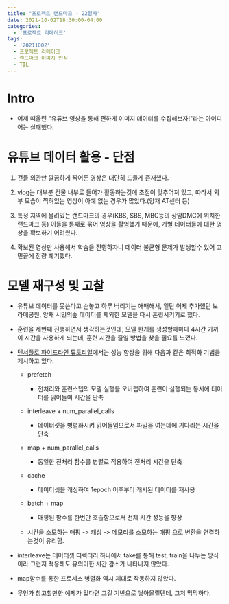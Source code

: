 ```yaml
---
title: "프로젝트_랜드마크 - 22일차"
date: 2021-10-02T18:30:00-04:00
categories:
  - '프로젝트 리메이크'
tags:
  - '20211002'
  - 프로젝트 리메이크
  - 랜드마크 이미지 인식
  - TIL
---
```



# Intro

* 어제 떠올린 "유튜브 영상을 통해 편하게 이미지 데이터를 수집해보자!"라는 아이디어는 실패했다.


# 유튜브 데이터 활용 - 단점

1. 건물 외관만 깔끔하게 찍어둔 영상은 대단히 드물게 존재했다.

2. vlog는 대부분 건물 내부로 들어가 활동하는것에 초점이 맞추어져 있고, 따라서 외부 모습이 찍혀있는 영상이 아예 없는 경우가 많았다.(양재 AT센터 등)

3. 특정 지역에 몰려있는 랜드마크의 경우(KBS, SBS, MBC등의 상암DMC에 위치한 랜드마크 등) 이들을 통째로 묶어 영상을 촬영했기 때문에, 개별 데이터들에 대한 영상을 확보하기 어려웠다.

4. 확보된 영상만 사용해서 학습을 진행하자니 데이터 불균형 문제가 발생할수 있어 고민끝에 전량 폐기했다.

# 모델 재구성 및 고찰

* 유튜브 데이터를 못쓴다고 손놓고 하루 버리기는 애매해서, 일단 어제 추가했던 보라매공원, 양재 시민의숲 데이터를 제외한 모델을 다시 훈련시키기로 했다.

* 훈련을 세번쨰 진행하면서 생각하는것인데, 모델 한개를 생성할때마다 4시간 가까이 시간을 사용하게 되는데, 훈련 시간을 줄일 방법을 찾을 필요를 느꼈다.

* [텐서플로 파이프라인 튜토리얼](https://www.tensorflow.org/guide/data_performance?hl=ko)에서는 성능 향상을 위해 다음과 같은 최적화 기법을 제시하고 있다.

  * prefetch
    * 전처리와 훈련스텝의 모델 실행을 오버랩하여 훈련이 실행되는 동시에 데이터를 읽어들여 시간을 단축

  * interleave + num_parallel_calls
    * 데이터셋을 병렬화시켜 읽어들임으로서 파일을 여는데에 기다리는 시간을 단축

  * map + num_parallel_calls
    * 동일한 전처리 함수를 병렬로 적용하여 전처리 시간을 단축

  * cache
    * 데이터셋을 캐싱하여 1epoch 이후부터 캐시된 데이터를 재사용

  * batch + map
    * 매핑된 함수를 한번만 호출함으로서 전체 시간 성능을 향상

  * 시간을 소모하는 매핑 -> 캐싱 -> 메모리를 소모하는 매핑 으로 변환을 연결하는것이 유리함.

* interleave는 데이터셋 디렉터리 하나에서 take를 통해 test, train을 나누는 방식이라 그런지 적용해도 유의미한 시간 감소가 나타나지 않았다.

* map함수를 통한 프로세스 병렬화 역시 제대로 작동하지 않았다.

* 무언가 참고할만한 예제가 있다면 그걸 기반으로 쌓아올릴텐데, 그저 막막하다.


